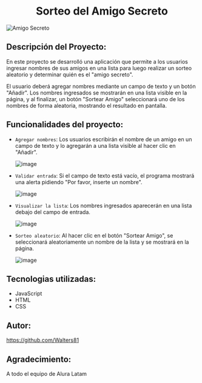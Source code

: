 <h1 align="center"> Sorteo del Amigo Secreto </h1>

![Amigo Secreto](https://github.com/user-attachments/assets/ad4d742b-42a5-47b3-89a5-09130ee23290)

## Descripción del Proyecto:

En este proyecto se desarrolló una aplicación que permite a los usuarios ingresar nombres de sus amigos en una lista para luego realizar un sorteo aleatorio y determinar quién es el "amigo secreto".

El usuario deberá agregar nombres mediante un campo de texto y un botón "Añadir". Los nombres ingresados se mostrarán en una lista visible en la página, y al finalizar, un botón "Sortear Amigo" seleccionará uno de los nombres de forma aleatoria, mostrando el resultado en pantalla.

## Funcionalidades del proyecto:

- `Agregar nombres`: Los usuarios escribirán el nombre de un amigo en un campo de texto y lo agregarán a una lista visible al hacer clic en "Añadir".
  
   ![image](https://github.com/user-attachments/assets/57ddca7a-37e0-4ec9-aabb-69fec2f95e9f)

- `Validar entrada`: Si el campo de texto está vacío, el programa mostrará una alerta pidiendo "Por favor, inserte un nombre".

  ![image](https://github.com/user-attachments/assets/3718953b-3b06-444e-8653-9b7ea31b25b1)

- `Visualizar la lista`: Los nombres ingresados aparecerán en una lista debajo del campo de entrada.

  ![image](https://github.com/user-attachments/assets/b90a014a-bf67-4b1b-8c37-204ab46a3b7f)
  
- `Sorteo aleatorio`: Al hacer clic en el botón "Sortear Amigo", se seleccionará aleatoriamente un nombre de la lista y se mostrará en la página.

  ![image](https://github.com/user-attachments/assets/2c4f020c-a943-4c72-ba42-5ba7a8391415)

## Tecnologias utilizadas:

- JavaScript
- HTML
- CSS

## Autor:

https://github.com/Walters81

## Agradecimiento:
A todo el equipo de Alura Latam
